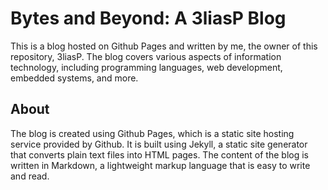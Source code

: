 # Bytes and Beyond: A 3liasP Blog
This is a blog hosted on Github Pages and written by me, the owner of this repository, 3liasP. The blog covers various aspects of information technology, including programming languages, web development, embedded systems, and more.

## About
The blog is created using Github Pages, which is a static site hosting service provided by Github. It is built using Jekyll, a static site generator that converts plain text files into HTML pages. The content of the blog is written in Markdown, a lightweight markup language that is easy to write and read.
